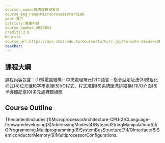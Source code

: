 ```yaml
---
coursen_name:微處理機與實習
course_eng_name:MicroprocessorandLab
year:專三
catctory:專業科目
course_number:2B03014
credits:3.0
hours:4
course_url:https://aps.ntut.edu.tw/course/tw/Curr.jsp?format=-2&code=2B03014
teacher:
---
```


## 課程大綱

課程內容包含：(1)微電腦結構－中央處理單元(2)C語言－指令型定址法(3)模組化程式(4)位元組和字串處裡(5)I/O程式、程式規劃(6)系統匯流排結構(7)I/O介面(8)半導體記憶(9)多元處裡器組態


## Course Outline

Thecontentincludes:(1)MicroprocessorArchitecture-CPU(2)CLanguage-firmwaredeveloping(3)AddressingModes(4)ByteandStringManipulation(5)I/OProgramming,Multiprogramming(6)SystemBusStructure(7)I/OInterface(8)SemiconductorMemory(9)MultiprocessorConfigurations.

